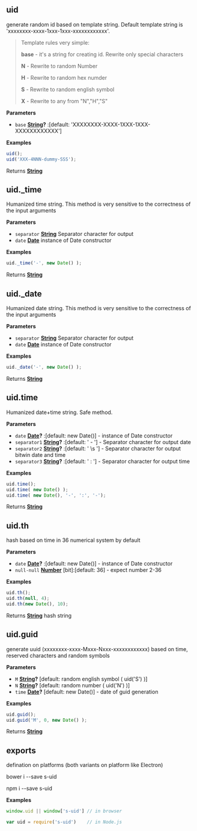 <!-- Generated by documentation.js. Update this documentation by updating the source code. -->

## uid

generate random id based on template string.
Default template string is 'xxxxxxxx-xxxx-1xxx-1xxx-xxxxxxxxxxxx'.

> Template rules very simple:
>
> **base** - it's a string for creating id. Rewrite only special characters
>
> **N** - Rewrite to random Number
>
> **H** - Rewrite to random hex numder
>
> **S** - Rewrite to random english symbol
>
> **X** - Rewrite to any from "N","H","S"

**Parameters**

-   `base` **[String](https://developer.mozilla.org/docs/Web/JavaScript/Reference/Global_Objects/String)?** :[default: 'XXXXXXXX-XXXX-1XXX-1XXX-XXXXXXXXXXXX']

**Examples**

```javascript
uid();
uid('XXX-4NNN-dummy-SSS');
```

Returns **[String](https://developer.mozilla.org/docs/Web/JavaScript/Reference/Global_Objects/String)** 

## uid.\_time

Humanized time string.
This method is very sensitive to the correctness of the input arguments

**Parameters**

-   `separator` **[String](https://developer.mozilla.org/docs/Web/JavaScript/Reference/Global_Objects/String)** Separator character for output
-   `date` **[Date](https://developer.mozilla.org/docs/Web/JavaScript/Reference/Global_Objects/Date)** instance of Date constructor

**Examples**

```javascript
uid._time('-', new Date() );
```

Returns **[String](https://developer.mozilla.org/docs/Web/JavaScript/Reference/Global_Objects/String)** 

## uid.\_date

Humanized date string.
This method is very sensitive to the correctness of the input arguments

**Parameters**

-   `separator` **[String](https://developer.mozilla.org/docs/Web/JavaScript/Reference/Global_Objects/String)** Separator character for output
-   `date` **[Date](https://developer.mozilla.org/docs/Web/JavaScript/Reference/Global_Objects/Date)** instance of Date constructor

**Examples**

```javascript
uid._date('-', new Date() );
```

Returns **[String](https://developer.mozilla.org/docs/Web/JavaScript/Reference/Global_Objects/String)** 

## uid.time

Humanized date+time string. Safe method.

**Parameters**

-   `date` **[Date](https://developer.mozilla.org/docs/Web/JavaScript/Reference/Global_Objects/Date)?** :[default: new Date()] - instance of Date constructor
-   `separator1` **[String](https://developer.mozilla.org/docs/Web/JavaScript/Reference/Global_Objects/String)?** :[default: ' - '] - Separator character for output date
-   `separator2` **[String](https://developer.mozilla.org/docs/Web/JavaScript/Reference/Global_Objects/String)?** :[default: ' \s '] - Separator character for output bitwin date and time
-   `separator3` **[String](https://developer.mozilla.org/docs/Web/JavaScript/Reference/Global_Objects/String)?** :[default: ' : '] - Separator character for output time

**Examples**

```javascript
uid.time();
uid.time( new Date() );
uid.time( new Date(), '-', ':', '-');
```

Returns **[String](https://developer.mozilla.org/docs/Web/JavaScript/Reference/Global_Objects/String)** 

## uid.th

hash based on time in 36 numerical system by default

**Parameters**

-   `date` **[Date](https://developer.mozilla.org/docs/Web/JavaScript/Reference/Global_Objects/Date)?** :[default: new Date()] - instance of Date constructor
-   `null-null` **[Number](https://developer.mozilla.org/docs/Web/JavaScript/Reference/Global_Objects/Number)** [bit]&#x3A;[default:  36] - expect number 2-36

**Examples**

```javascript
uid.th();
uid.th(null, 4);
uid.th(new Date(), 10);
```

Returns **[String](https://developer.mozilla.org/docs/Web/JavaScript/Reference/Global_Objects/String)** hash string

## uid.guid

generate uuid (xxxxxxxx-xxxx-Mxxx-Nxxx-xxxxxxxxxxxx)
based on time, reserved characters and random symbols

**Parameters**

-   `M` **[String](https://developer.mozilla.org/docs/Web/JavaScript/Reference/Global_Objects/String)?** [default: random english symbol ( uid('S') )]
-   `N` **[String](https://developer.mozilla.org/docs/Web/JavaScript/Reference/Global_Objects/String)?** [default: random number ( uid('N') )]
-   `time` **[Date](https://developer.mozilla.org/docs/Web/JavaScript/Reference/Global_Objects/Date)?** [default: new Date()] - date of guid generation

**Examples**

```javascript
uid.guid();
uid.guid('M', 0, new Date() );
```

Returns **[String](https://developer.mozilla.org/docs/Web/JavaScript/Reference/Global_Objects/String)** 

## exports

defination on platforms (both variants on platform like Electron)

bower i --save s-uid

npm i --save s-uid

**Examples**

```javascript
window.uid || window['s-uid'] // in browser
```

```javascript
var uid = require('s-uid')    // in Node.js
```

